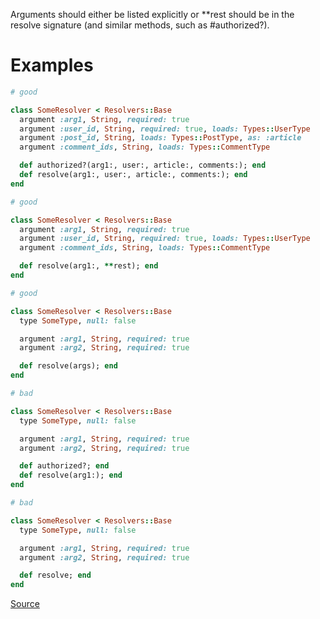 
Arguments should either be listed explicitly or **rest should be in the resolve signature
(and similar methods, such as #authorized?).

# Examples

```ruby
# good

class SomeResolver < Resolvers::Base
  argument :arg1, String, required: true
  argument :user_id, String, required: true, loads: Types::UserType
  argument :post_id, String, loads: Types::PostType, as: :article
  argument :comment_ids, String, loads: Types::CommentType

  def authorized?(arg1:, user:, article:, comments:); end
  def resolve(arg1:, user:, article:, comments:); end
end

# good

class SomeResolver < Resolvers::Base
  argument :arg1, String, required: true
  argument :user_id, String, required: true, loads: Types::UserType
  argument :comment_ids, String, loads: Types::CommentType

  def resolve(arg1:, **rest); end
end

# good

class SomeResolver < Resolvers::Base
  type SomeType, null: false

  argument :arg1, String, required: true
  argument :arg2, String, required: true

  def resolve(args); end
end

# bad

class SomeResolver < Resolvers::Base
  type SomeType, null: false

  argument :arg1, String, required: true
  argument :arg2, String, required: true

  def authorized?; end
  def resolve(arg1:); end
end

# bad

class SomeResolver < Resolvers::Base
  type SomeType, null: false

  argument :arg1, String, required: true
  argument :arg2, String, required: true

  def resolve; end
end
```

[Source](http://www.rubydoc.info/gems/rubocop/RuboCop/Cop/GraphQL/UnusedArgument)